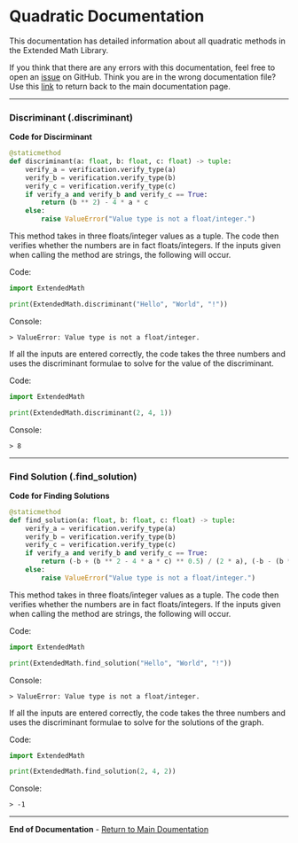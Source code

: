 # Quadratic Documentation

This documentation has detailed information about all quadratic methods in the Extended Math Library.

If you think that there are any errors with this documentation, feel free to open an [issue](https://github.com/ryantwt07/Extended-Math/issues/new/choose) on GitHub. Think you are in the wrong documentation file? Use this [link](main.md) to return back to the main documentation page.

---

### Discriminant (.discriminant)

**Code for Discirminant**

``` python
@staticmethod
def discriminant(a: float, b: float, c: float) -> tuple:
    verify_a = verification.verify_type(a)
    verify_b = verification.verify_type(b)
    verify_c = verification.verify_type(c)
    if verify_a and verify_b and verify_c == True:
        return (b ** 2) - 4 * a * c
    else:
        raise ValueError("Value type is not a float/integer.")
```

This method takes in three floats/integer values as a tuple. The code then verifies whether the numbers are in fact floats/integers. If the inputs given when calling the method are strings, the following will occur.

Code:

``` python
import ExtendedMath

print(ExtendedMath.discriminant("Hello", "World", "!"))
```

Console:

```
> ValueError: Value type is not a float/integer.
```

If all the inputs are entered correctly, the code takes the three numbers and uses the discriminant formulae to solve for the value of the discriminant.

Code:

``` python
import ExtendedMath

print(ExtendedMath.discriminant(2, 4, 1))
```

Console:

```
> 8
```

---

### Find Solution (.find_solution)

**Code for Finding Solutions**

``` python
@staticmethod
def find_solution(a: float, b: float, c: float) -> tuple:
    verify_a = verification.verify_type(a)
    verify_b = verification.verify_type(b)
    verify_c = verification.verify_type(c)
    if verify_a and verify_b and verify_c == True:
        return (-b + (b ** 2 - 4 * a * c) ** 0.5) / (2 * a), (-b - (b ** 2 - 4 * a * c) ** 0.5) / (2 * a)
    else:
        raise ValueError("Value type is not a float/integer.")
```

This method takes in three floats/integer values as a tuple. The code then verifies whether the numbers are in fact floats/integers. If the inputs given when calling the method are strings, the following will occur.

Code:

``` python
import ExtendedMath

print(ExtendedMath.find_solution("Hello", "World", "!"))
```

Console:

```
> ValueError: Value type is not a float/integer.
```

If all the inputs are entered correctly, the code takes the three numbers and uses the discriminant formulae to solve for the solutions of the graph.

Code:

``` python
import ExtendedMath

print(ExtendedMath.find_solution(2, 4, 2))
```

Console:

```
> -1
```

---

**End of Documentation** - [Return to Main Doumentation](main.md)
